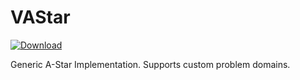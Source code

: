 # VAStar
[ ![Download](https://api.bintray.com/packages/miho/VAStar/vastar/images/download.svg) ](https://bintray.com/miho/VAStar/vastar/_latestVersion)

Generic A-Star Implementation. Supports custom problem domains.
